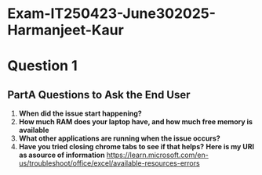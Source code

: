 # Exam-IT250423-June302025-Harmanjeet-Kaur
# Question 1

## PartA Questions to Ask the End User
1. **When did the issue start happening?**
2. **How much RAM does your laptop have, and how much free memory is available**
3. **What other applications are running when the issue occurs?**
4. **Have you tried closing chrome tabs to see if that helps?**
**Here is my URl as asource of information** https://learn.microsoft.com/en-us/troubleshoot/office/excel/available-resources-errors

